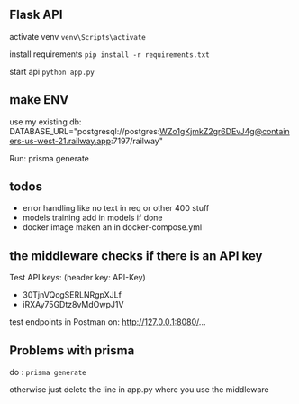 ## Flask API
activate venv
`venv\Scripts\activate`

install requirements
`pip install -r requirements.txt`

start api
`python app.py`


## make ENV
use my existing db:
DATABASE_URL="postgresql://postgres:WZo1gKjmkZ2gr6DEvJ4g@containers-us-west-21.railway.app:7197/railway"

Run:  prisma generate


## todos
- error handling like no text in req or other 400 stuff
- models training add in models if done
- docker image maken an in docker-compose.yml


## the middleware checks if there is an API key
Test API keys: (header key: API-Key)

- 30TjnVQcgSERLNRgpXJLf 
- iRXAy75GDtz8vMdOwpJ1V

test endpoints in Postman on:
http://127.0.0.1:8080/...


## Problems with prisma 
do : `prisma generate`

otherwise just delete the line in app.py where you use the middleware

